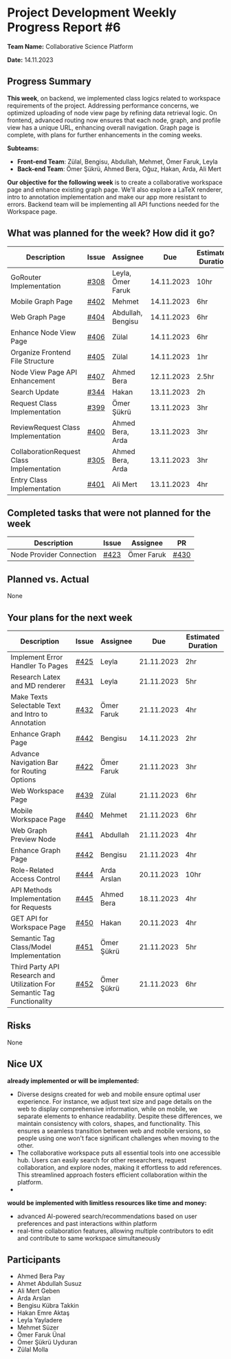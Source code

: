 # Project Development Weekly Progress Report #6

**Team Name:** Collaborative Science Platform

**Date:** 14.11.2023

## Progress Summary
**This week**, on backend, we implemented class logics related to workspace requirements of the project. Addressing performance concerns, we optimized uploading of node view page by refining data retrieval logic. On frontend, advanced routing now ensures that each node, graph, and profile view has a unique URL, enhancing overall navigation. Graph page is complete, with plans for further enhancements in the coming weeks.

**Subteams:**
- **Front-end Team**: Zülal, Bengisu, Abdullah, Mehmet, Ömer Faruk, Leyla
- **Back-end Team**: Ömer Şükrü, Ahmed Bera, Oğuz, Hakan, Arda, Ali Mert

**Our objective for the following week** is to create a collaborative workspace page and enhance existing graph page. We'll also explore a LaTeX renderer, intro to annotation implementation and make our app more resistant to errors. Backend team will be implementing all API functions needed for the Workspace page.

## What was planned for the week? How did it go?
| Description | Issue | Assignee | Due | Estimated Duration | Actual Duration | PR |
| --- | --- | --- | --- | --- | --- | --- |
| GoRouter Implementation | [#308](https://github.com/bounswe/bounswe2023group9/issues/308) | Leyla, Ömer Faruk | 14.11.2023 | 10hr | 8hr | [#421](https://github.com/bounswe/bounswe2023group9/pull/421), [#434](https://github.com/bounswe/bounswe2023group9/pull/434)|
| Mobile Graph Page | [#402](https://github.com/bounswe/bounswe2023group9/issues/402) | Mehmet | 14.11.2023 | 6hr | 6hr | [#414](https://github.com/bounswe/bounswe2023group9/pull/414)|
| Web Graph Page | [#404](https://github.com/bounswe/bounswe2023group9/issues/404) | Abdullah, Bengisu | 14.11.2023 | 6hr | 6hr | [#433](https://github.com/bounswe/bounswe2023group9/pull/433) |
| Enhance Node View Page | [#406](https://github.com/bounswe/bounswe2023group9/issues/406) | Zülal | 14.11.2023 | 6hr | 3hr | [#419](https://github.com/bounswe/bounswe2023group9/pull/419), [#437](https://github.com/bounswe/bounswe2023group9/pull/437) |
| Organize Frontend File Structure | [#405](https://github.com/bounswe/bounswe2023group9/issues/405)  | Zülal | 14.11.2023 | 1hr | 1hr | [#415](https://github.com/bounswe/bounswe2023group9/pull/415), [#418](https://github.com/bounswe/bounswe2023group9/pull/418) |
| Node View Page API Enhancement | [#407](https://github.com/bounswe/bounswe2023group9/issues/407) | Ahmed Bera | 12.11.2023 | 2.5hr | 3hr | [#410](https://github.com/bounswe/bounswe2023group9/pull/418) |
| Search Update | [#344](https://github.com/bounswe/bounswe2023group9/issues/344) | Hakan | 13.11.2023 | 2h |
| Request Class Implementation | [#399](https://github.com/bounswe/bounswe2023group9/issues/399) | Ömer Şükrü | 13.11.2023 | 3hr | 3hr | [#426](https://github.com/bounswe/bounswe2023group9/pull/426) |
| ReviewRequest Class Implementation | [#400](https://github.com/bounswe/bounswe2023group9/issues/400) | Ahmed Bera, Arda | 13.11.2023 | 3hr | 3hr | [#427](https://github.com/bounswe/bounswe2023group9/pull/427) |
| CollaborationRequest Class Implementation | [#305](https://github.com/bounswe/bounswe2023group9/issues/305) | Ahmed Bera, Arda | 13.11.2023 |3hr | 3hr | [#427](https://github.com/bounswe/bounswe2023group9/pull/427)|
| Entry Class Implementation | [#401](https://github.com/bounswe/bounswe2023group9/issues/401) | Ali Mert | 13.11.2023 | 4hr | | |


## Completed tasks that were not planned for the week
| Description  | Issue | Assignee | PR |
| -------- | ----- | -------- | --- |
| Node Provider Connection | [#423](https://github.com/bounswe/bounswe2023group9/issues/423) | Ömer Faruk | [#430](https://github.com/bounswe/bounswe2023group9/pull/430) |

## Planned vs. Actual
None

## Your plans for the next week
| Description | Issue | Assignee | Due | Estimated Duration |
| --- | --- | --- | --- | --- |
| Implement Error Handler To Pages | [#425](https://github.com/bounswe/bounswe2023group9/issues/425) | Leyla | 21.11.2023 | 2hr |
| Research Latex and MD renderer | [#431](https://github.com/bounswe/bounswe2023group9/issues/431) | Leyla | 21.11.2023 | 5hr |
| Make Texts Selectable Text and Intro to Annotation | [#432](https://github.com/bounswe/bounswe2023group9/issues/432) | Ömer Faruk | 21.11.2023 | 4hr |
| Enhance Graph Page | [#442](https://github.com/bounswe/bounswe2023group9/issues/442) | Bengisu | 14.11.2023 | 2hr | |
| Advance Navigation Bar for Routing Options  | [#422](https://github.com/bounswe/bounswe2023group9/issues/422) | Ömer Faruk | 21.11.2023 | 3hr |
| Web Workspace Page | [#439](https://github.com/bounswe/bounswe2023group9/issues/439) | Zülal | 21.11.2023 | 6hr |
| Mobile Workspace Page | [#440](https://github.com/bounswe/bounswe2023group9/issues/440) | Mehmet | 21.11.2023 | 6hr |
| Web Graph Preview Node | [#441](https://github.com/bounswe/bounswe2023group9/issues/441) | Abdullah | 21.11.2023 | 4hr |
| Enhance Graph Page | [#442](https://github.com/bounswe/bounswe2023group9/issues/442) | Bengisu | 21.11.2023 | 4hr |
|Role-Related Access Control|[#444](https://github.com/bounswe/bounswe2023group9/issues/444)| Arda Arslan| 20.11.2023| 10hr |
|API Methods Implementation for Requests|[#445](https://github.com/bounswe/bounswe2023group9/issues/445)| Ahmed Bera | 18.11.2023| 4hr |
|GET API for Workspace Page|[#450](https://github.com/bounswe/bounswe2023group9/issues/450)| Hakan | 20.11.2023| 4hr |
| Semantic Tag Class/Model Implementation | [#451](https://github.com/bounswe/bounswe2023group9/issues/451) | Ömer Şükrü | 21.11.2023 | 5hr|
| Third Party API Research and Utilization For Semantic Tag Functionality | [#452](https://github.com/bounswe/bounswe2023group9/issues/452) | Ömer Şükrü | 21.11.2023 | 6hr |

## Risks
None

## Nice UX

**already implemented or will be implemented:**

- Diverse designs created for web and mobile ensure optimal user experience. For instance, we adjust text size and page details on the web to display comprehensive information, while on mobile, we separate elements to enhance readability. Despite these differences, we maintain consistency with colors, shapes, and functionality. This ensures a seamless transition between web and mobile versions, so people using one won't face significant challenges when moving to the other.
- The collaborative workspace puts all essential tools into one accessible hub. Users can easily search for other researchers, request collaboration, and explore nodes, making it effortless to add references. This streamlined approach fosters efficient collaboration within the platform.
- 

**would be implemented with limitless resources like time and money:**

- advanced AI-powered search/recommendations based on user preferences and past interactions within platform
- real-time collaboration features, allowing multiple contributors to edit and contribute to same workspace simultaneously

## Participants
- Ahmed Bera Pay
- Ahmet Abdullah Susuz
- Ali Mert Geben
- Arda Arslan
- Bengisu Kübra Takkin
- Hakan Emre Aktaş
- Leyla Yayladere
- Mehmet Süzer
- Ömer Faruk Ünal
- Ömer Şükrü Uyduran
- Zülal Molla
